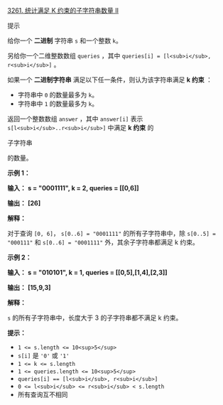 [3261. 统计满足 K 约束的子字符串数量 II](https://leetcode.cn/problems/count-substrings-that-satisfy-k-constraint-ii/)

提示

给你一个 **二进制** 字符串 `s` 和一个整数 `k`。

另给你一个二维整数数组 `queries` ，其中 `queries[i] = [l<sub>i</sub>, r<sub>i</sub>]` 。

如果一个 **二进制字符串** 满足以下任一条件，则认为该字符串满足  **k 约束** ：

* 字符串中 `0` 的数量最多为 `k`。
* 字符串中 `1` 的数量最多为 `k`。

返回一个整数数组 `answer` ，其中 `answer[i]` 表示 `s[l<sub>i</sub>..r<sub>i</sub>]` 中满足 **k 约束** 的

子字符串

 的数量。

**示例 1：**

 **输入：** **s = "0001111", k = 2, queries = [[0,6]]**

 **输出：** **[26]**

**解释：**

对于查询 `[0, 6]`， `s[0..6] = "0001111"` 的所有子字符串中，除 `s[0..5] = "000111"` 和 `s[0..6] = "0001111"` 外，其余子字符串都满足 k 约束。

**示例 2：**

 **输入：** **s = "010101", k = 1, queries = [[0,5],[1,4],[2,3]]**

 **输出：** **[15,9,3]**

**解释：**

`s` 的所有子字符串中，长度大于 3 的子字符串都不满足 k 约束。

**提示：**

* `1 <= s.length <= 10<sup>5</sup>`
* `s[i]` 是 `'0'` 或 `'1'`
* `1 <= k <= s.length`
* `1 <= queries.length <= 10<sup>5</sup>`
* `queries[i] == [l<sub>i</sub>, r<sub>i</sub>]`
* `0 <= l<sub>i</sub> <= r<sub>i</sub> < s.length`
* 所有查询互不相同
